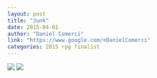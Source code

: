 ```yaml
---
layout: post
title: "Junk"
date: 2015-04-01
author: "Daniel Comerci"
link: "https://www.google.com/+DanielComerci"
categories: 2015 rpg finalist
---
```


![]({{site.url}}/2015images/Junk1.jpg)
![]({{site.url}}/2015images/Junk2.jpg)

